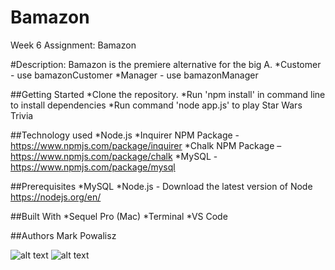 # Bamazon
Week 6 Assignment: Bamazon

#Description: Bamazon is the premiere alternative for the big A.
  *Customer - use bamazonCustomer
  *Manager - use bamazonManager

##Getting Started
  *Clone the repository.
  *Run 'npm install' in command line to install dependencies
  *Run command 'node app.js' to play Star Wars Trivia

##Technology used
  *Node.js
  *Inquirer NPM Package - https://www.npmjs.com/package/inquirer
  *Chalk NPM Package – https://www.npmjs.com/package/chalk
  *MySQL - https://www.npmjs.com/package/mysql

##Prerequisites
  *MySQL
  *Node.js - Download the latest version of Node https://nodejs.org/en/

##Built With
  *Sequel Pro (Mac)
  *Terminal
  *VS Code

##Authors
Mark Powalisz

![alt text](bamazon_pass.gif "Passing GIF")
![alt text](bamazon_fail.gif "Failing GIF")